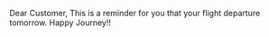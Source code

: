 <p>Dear Customer, This is a reminder for you that your flight departure tomorrow. Happy Journey!!</p>
